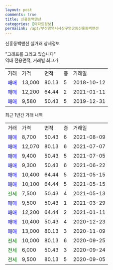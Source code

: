 ```yaml
---
layout: post
comments: true
title: 신흥동백맨션
categories: [아파트정보]
permalink: /apt/부산광역시사상구엄궁동신흥동백맨션
---
```


신흥동백맨션 실거래 상세정보

<script type="text/javascript">
  google.charts.load('current', {'packages':['line', 'corechart']});
  google.charts.setOnLoadCallback(drawChart);

  function drawChart() {
    var data = new google.visualization.DataTable();
    data.addColumn('date', '거래일');
    data.addColumn('number', "매매");
    data.addColumn('number', "전세");
    data.addColumn('number', "전매");

    data.addRows([[new Date(Date.parse("2021-08-09")), 8700, null, null], [new Date(Date.parse("2021-07-07")), 12070, null, null], [new Date(Date.parse("2021-07-05")), 9400, null, null], [new Date(Date.parse("2021-06-22")), 9300, null, null], [new Date(Date.parse("2021-05-15")), 10400, null, null], [new Date(Date.parse("2021-05-15")), 10100, null, null], [new Date(Date.parse("2021-05-13")), null, 7500, null], [new Date(Date.parse("2021-03-29")), 9500, null, null], [new Date(Date.parse("2021-01-11")), 12200, null, null], [new Date(Date.parse("2020-12-23")), 10400, null, null], [new Date(Date.parse("2020-11-09")), 13000, null, null], [new Date(Date.parse("2020-09-25")), null, 10000, null], [new Date(Date.parse("2020-09-24")), null, 6000, null], [new Date(Date.parse("2020-09-05")), null, 9500, null]]);

    var options = {
      hAxis: {
        format: 'yyyy/MM/dd'
      },    
      lineWidth: 0,
      pointsVisible: true,    
      title: '최근 1년간 유형별 실거래가 분포',
      legend: { position: 'bottom' }
    };

    var formatter = new google.visualization.NumberFormat({pattern:'###,###'} );
    formatter.format(data, 1);
    formatter.format(data, 2);
    
    setTimeout(function() {
        var chart = new google.visualization.LineChart(document.getElementById('columnchart_material'));
        chart.draw(data, (options));
        document.getElementById('loading').style.display = 'none';
    }, 1000);
  }
</script>


<div id="loading" style="z-index:20; display: block; margin-left: 0px">"그래프를 그리고 있습니다"</div>
<div id="columnchart_material" style="width: 95%; margin-left: 0px; display: block"></div>
<!-- contents start -->
역대 전용면적, 거래별 최고가
<table class="sortable">
    <tr>
      <td>거래</td>
      <td>가격</td>
      <td>면적</td>
      <td>층</td>
      <td>거래일</td>
    </tr>
        <tr>
          <td><a style="color: blue">매매</a></td>
          <td>13,000</td>
          <td>80.13</td>
          <td>5</td>
          <td>2018-10-12</td>
        </tr>            <tr>
          <td><a style="color: blue">매매</a></td>
          <td>12,200</td>
          <td>64.44</td>
          <td>2</td>
          <td>2021-01-11</td>
        </tr>            <tr>
          <td><a style="color: blue">매매</a></td>
          <td>9,580</td>
          <td>50.43</td>
          <td>5</td>
          <td>2019-12-31</td>
        </tr>        
    
    
</table>

최근 1년간 거래 내역

<table class="sortable">
    <tr>
      <td>거래</td>
      <td>가격</td>
      <td>면적</td>
      <td>층</td>
      <td>거래일</td>
    </tr>
    <tr>
      <td><a style="color: blue">매매</a></td>
      <td>8,700</td>
      <td>50.43</td>
      <td>6</td>
      <td>2021-08-09</td>
    </tr>          <tr>
      <td><a style="color: blue">매매</a></td>
      <td>12,070</td>
      <td>80.13</td>
      <td>6</td>
      <td>2021-07-07</td>
    </tr>          <tr>
      <td><a style="color: blue">매매</a></td>
      <td>9,400</td>
      <td>50.43</td>
      <td>5</td>
      <td>2021-07-05</td>
    </tr>          <tr>
      <td><a style="color: blue">매매</a></td>
      <td>9,300</td>
      <td>50.43</td>
      <td>6</td>
      <td>2021-06-22</td>
    </tr>          <tr>
      <td><a style="color: blue">매매</a></td>
      <td>10,400</td>
      <td>64.44</td>
      <td>5</td>
      <td>2021-05-15</td>
    </tr>          <tr>
      <td><a style="color: blue">매매</a></td>
      <td>10,100</td>
      <td>64.44</td>
      <td>5</td>
      <td>2021-05-15</td>
    </tr>          <tr>
      <td><a style="color: darkgreen">전세</a></td>
      <td>7,500</td>
      <td>50.43</td>
      <td>4</td>
      <td>2021-05-13</td>
    </tr>          <tr>
      <td><a style="color: blue">매매</a></td>
      <td>9,500</td>
      <td>50.43</td>
      <td>1</td>
      <td>2021-03-29</td>
    </tr>          <tr>
      <td><a style="color: blue">매매</a></td>
      <td>12,200</td>
      <td>64.44</td>
      <td>2</td>
      <td>2021-01-11</td>
    </tr>          <tr>
      <td><a style="color: blue">매매</a></td>
      <td>10,400</td>
      <td>50.43</td>
      <td>4</td>
      <td>2020-12-23</td>
    </tr>          <tr>
      <td><a style="color: blue">매매</a></td>
      <td>13,000</td>
      <td>80.13</td>
      <td>3</td>
      <td>2020-11-09</td>
    </tr>          <tr>
      <td><a style="color: darkgreen">전세</a></td>
      <td>10,000</td>
      <td>80.13</td>
      <td>6</td>
      <td>2020-09-25</td>
    </tr>          <tr>
      <td><a style="color: darkgreen">전세</a></td>
      <td>6,000</td>
      <td>50.43</td>
      <td>3</td>
      <td>2020-09-24</td>
    </tr>          <tr>
      <td><a style="color: darkgreen">전세</a></td>
      <td>9,500</td>
      <td>80.13</td>
      <td>5</td>
      <td>2020-09-05</td>
    </tr>      </table>
<!-- contents end -->    


